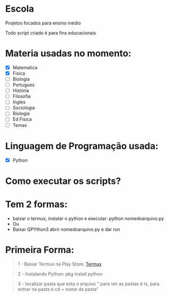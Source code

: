 # Escola
Projetos focados para ensino médio


Todo script criado é para fins educacionais

# Materia usadas no momento:
- [X] Matematica 
- [X] Fisica
- [ ] Biologia
- [ ] Portugues
- [ ] História
- [ ] Filosofia
- [ ] Ingles
- [ ] Sociologia
- [ ] Biologia
- [ ] Ed Fisica
- [ ] Temas

# Linguagem de Programação usada:

- [X] Python 

# Como executar os scripts?
# Tem 2 formas:
- baixar o termux, instalar o python e executar: python nomedoarquivo.py
- Ou 
- Baixar QPYthon3 abrir nomedoarquivo.py e dar run

# Primeira Forma:
 
> 1 - Baixar Termux na Play Store: <a href="https://play.google.com/store/apps/details?id=com.termux">Termux</a>

> 2 - Instalando Python: pkg install python

> 3 - localizar pasta que esta o arquivo " para ver as pastas é ls, para entrar na pasta é cd + nome da pasta"









